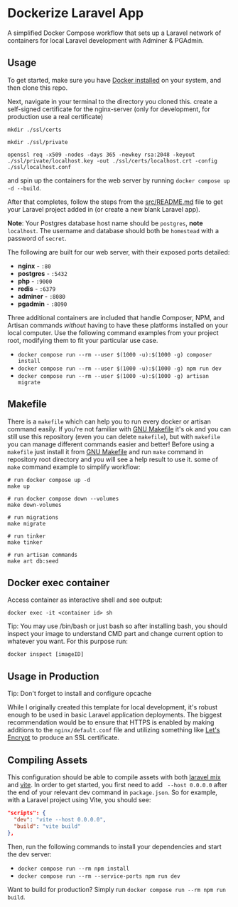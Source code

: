 # Dockerize Laravel App

A simplified Docker Compose workflow that sets up a Laravel network of containers for local Laravel development with Adminer & PGAdmin.

## Usage

To get started, make sure you have [Docker installed](https://docs.docker.com/docker-for-mac/install/) on your system, and then clone this repo.

Next, navigate in your terminal to the directory you cloned this. 
create a self-signed certificate for the nginx-server (only for development, for production use a real certificate)

`mkdir ./ssl/certs`

`mkdir ./ssl/private`

`openssl req -x509 -nodes -days 365 -newkey rsa:2048 -keyout ./ssl/private/localhost.key -out ./ssl/certs/localhost.crt -config ./ssl/localhost.conf`

and spin up the containers for the web server by running `docker compose up -d --build`.

After that completes, follow the steps from the [src/README.md](src/README.md) file to get your Laravel project added in (or create a new blank Laravel app).

**Note**: Your Postgres database host name should be `postgres`, **note** `localhost`. The username and database should both be `homestead` with a password of `secret`.

The following are built for our web server, with their exposed ports detailed:

-   **nginx** - `:80`
-   **postgres** - `:5432`
-   **php** - `:9000`
-   **redis** - `:6379`
-   **adminer** - `:8080`
-   **pgadmin** - `:8090`

Three additional containers are included that handle Composer, NPM, and Artisan commands _without_ having to have these platforms installed on your local computer. Use the following command examples from your project root, modifying them to fit your particular use case.

-   `docker compose run --rm --user $(1000 -u):$(1000 -g) composer install`
-   `docker compose run --rm --user $(1000 -u):$(1000 -g) npm run dev`
-   `docker compose run --rm --user $(1000 -u):$(1000 -g) artisan migrate`

## Makefile

There is a `makefile` which can help you to run every docker or artisan command easily. If you're not familiar with [GNU Makefile](https://www.gnu.org/software/make/manual/make.html) it's ok and you can still use this repository (even you can delete `makefile`), but with `makefile` you can manage different commands easier and better! Before using a `makefile` just install it from [GNU Makefile](https://www.gnu.org/software/make/manual/make.html) and run `make` command in repository root directory and you will see a help result to use it. some of `make` command example to simplify workflow:

```
# run docker compose up -d
make up

# run docker compose down --volumes
make down-volumes

# run migrations
make migrate

# run tinker
make tinker

# run artisan commands
make art db:seed
```

## Docker exec container

Access container as interactive shell and see output:

```
docker exec -it <container id> sh
```

Tip: You may use /bin/bash or just bash so after installing bash, you should inspect your image to understand CMD part and change current
option to whatever you want. For this purpose run:

```
docker inspect [imageID]
```

## Usage in Production

Tip: Don't forget to install and configure opcache

While I originally created this template for local development, it's robust enough to be used in basic Laravel application deployments. The biggest recommendation would be to ensure that HTTPS is enabled by making additions to the `nginx/default.conf` file and utilizing something like [Let's Encrypt](https://hub.docker.com/r/linuxserver/letsencrypt) to produce an SSL certificate.

## Compiling Assets

This configuration should be able to compile assets with both [laravel mix](https://laravel-mix.com/) and [vite](https://vitejs.dev/). In order to get started, you first need to add ` --host 0.0.0.0` after the end of your relevant dev command in `package.json`. So for example, with a Laravel project using Vite, you should see:

```json
"scripts": {
  "dev": "vite --host 0.0.0.0",
  "build": "vite build"
},
```

Then, run the following commands to install your dependencies and start the dev server:

-   `docker compose run --rm npm install`
-   `docker compose run --rm --service-ports npm run dev`

Want to build for production? Simply run `docker compose run --rm npm run build`.
